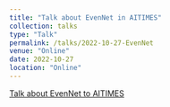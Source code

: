 ```yaml
---
title: "Talk about EvenNet in AITIMES"
collection: talks
type: "Talk"
permalink: /talks/2022-10-27-EvenNet
venue: "Online"
date: 2022-10-27
location: "Online"
---
```


[Talk about EvenNet to AITIMES](https://www.bilibili.com/video/BV1xt4y1T74f/)
